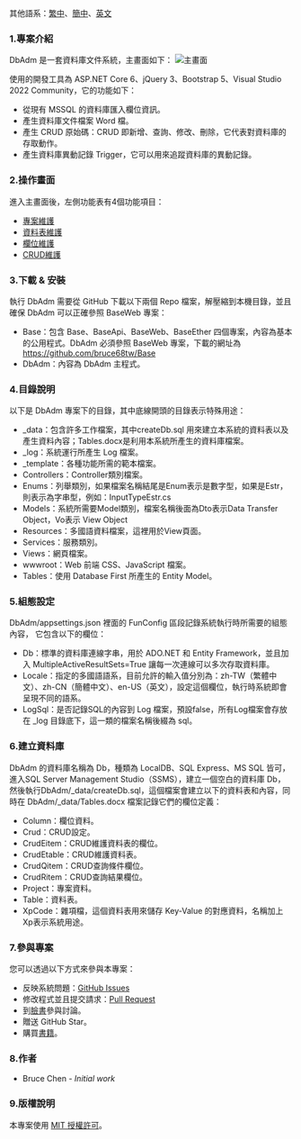 其他語系：[繁中](Readme-TW.md)、[簡中](Readme-CN.md)、[英文](Readme.md)

### 1.專案介紹
DbAdm 是一套資料庫文件系統，主畫面如下：
![主畫面](image/main.png)

使用的開發工具為 ASP.NET Core 6、jQuery 3、Bootstrap 5、Visual Studio 2022 Community，它的功能如下：
- 從現有 MSSQL 的資料庫匯入欄位資訊。
- 產生資料庫文件檔案 Word 檔。
- 產生 CRUD 原始碼：CRUD 即新增、查詢、修改、刪除，它代表對資料庫的存取動作。
- 產生資料庫異動記錄 Trigger，它可以用來追蹤資料庫的異動記錄。

### 2.操作畫面
進入主畫面後，左側功能表有4個功能項目：
- [專案維護](_docu/zh-TW/project.md)
- [資料表維護]()
- [欄位維護]()
- [CRUD維護]()

### 3.下載 & 安裝
執行 DbAdm 需要從 GitHub 下載以下兩個 Repo 檔案，解壓縮到本機目錄，並且確保 DbAdm 可以正確參照 BaseWeb 專案：
  - Base：包含 Base、BaseApi、BaseWeb、BaseEther 四個專案，內容為基本的公用程式。DbAdm 必須參照 BaseWeb 專案，下載的網址為 https://github.com/bruce68tw/Base
  - DbAdm：內容為 DbAdm 主程式。

### 4.目錄說明
以下是 DbAdm 專案下的目錄，其中底線開頭的目錄表示特殊用途：
  - _data：包含許多工作檔案，其中createDb.sql 用來建立本系統的資料表以及產生資料內容；Tables.docx是利用本系統所產生的資料庫檔案。
  - _log：系統運行所產生 Log 檔案。
  - _template：各種功能所需的範本檔案。
  - Controllers：Controller類別檔案。
  - Enums：列舉類別，如果檔案名稱結尾是Enum表示是數字型，如果是Estr，則表示為字串型，例如：InputTypeEstr.cs
  - Models：系統所需要Model類別，檔案名稱後面為Dto表示Data Transfer Object，Vo表示 View Object
  - Resources：多國語資料檔案，這裡用於View頁面。
  - Services：服務類別。
  - Views：網頁檔案。
  - wwwroot：Web 前端 CSS、JavaScript 檔案。
  - Tables：使用 Database First 所產生的 Entity Model。

### 5.組態設定
DbAdm/appsettings.json 裡面的 FunConfig 區段記錄系統執行時所需要的組態內容，
它包含以下的欄位：
  - Db：標準的資料庫連線字串，用於 ADO.NET 和 Entity Framework，並且加入 MultipleActiveResultSets=True 讓每一次連線可以多次存取資料庫。
  - Locale：指定的多國語語系，目前允許的輸入值分別為：zh-TW（繁體中文）、zh-CN（簡體中文）、en-US（英文），設定這個欄位，執行時系統即會呈現不同的語系。
  - LogSql：是否記錄SQL的內容到 Log 檔案，預設false，所有Log檔案會存放在 _log 目錄底下，這一類的檔案名稱後綴為 sql。

### 6.建立資料庫
DbAdm 的資料庫名稱為 Db，種類為 LocalDB、SQL Express、MS SQL 皆可，進入SQL Server Management Studio（SSMS），建立一個空白的資料庫 Db，然後執行DbAdm/_data/createDb.sql，這個檔案會建立以下的資料表和內容，同時在 DbAdm/_data/Tables.docx 檔案記錄它們的欄位定義：
  - Column：欄位資料。
  - Crud：CRUD設定。
  - CrudEitem：CRUD維護資料表的欄位。
  - CrudEtable：CRUD維護資料表。
  - CrudQitem：CRUD查詢條件欄位。
  - CrudRitem：CRUD查詢結果欄位。
  - Project：專案資料。
  - Table：資料表。
  - XpCode：雜項檔，這個資料表用來儲存 Key-Value 的對應資料，名稱加上Xp表示系統用途。

### 7.參與專案
您可以透過以下方式來參與本專案：
 - 反映系統問題：[GitHub Issues](https://github.com/bruce68tw/DbAdm/issues)
 - 修改程式並且提交請求：[Pull Request](https://github.com/bruce68tw/DbAdm/pulls)
 - 到[臉書](https://www.facebook.com/groups/softblocks)參與討論。
 - 贈送 GitHub Star。
 - 購買[書籍](https://www.tenlong.com.tw/products/9789865029883)。

### 8.作者
 - Bruce Chen - *Initial work*

### 9.版權說明
本專案使用 [MIT 授權許可](https://zh.wikipedia.org/zh-tw/MIT許可證)。